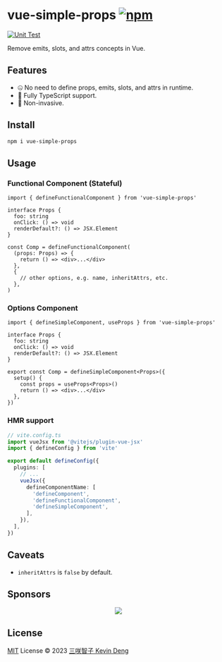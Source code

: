 # vue-simple-props [![npm](https://img.shields.io/npm/v/vue-simple-props.svg)](https://npmjs.com/package/vue-simple-props)

[![Unit Test](https://github.com/sxzz/vue-simple-props/actions/workflows/unit-test.yml/badge.svg)](https://github.com/sxzz/vue-simple-props/actions/workflows/unit-test.yml)

Remove emits, slots, and attrs concepts in Vue.

## Features

- 🤐 No need to define props, emits, slots, and attrs in runtime.
- 🦾 Fully TypeScript support.
- 👾 Non-invasive.

## Install

```bash
npm i vue-simple-props
```

## Usage

### Functional Component (Stateful)

```tsx
import { defineFunctionalComponent } from 'vue-simple-props'

interface Props {
  foo: string
  onClick: () => void
  renderDefault?: () => JSX.Element
}

const Comp = defineFunctionalComponent(
  (props: Props) => {
    return () => <div>...</div>
  },
  {
    // other options, e.g. name, inheritAttrs, etc.
  },
)
```

### Options Component

```tsx
import { defineSimpleComponent, useProps } from 'vue-simple-props'

interface Props {
  foo: string
  onClick: () => void
  renderDefault?: () => JSX.Element
}

export const Comp = defineSimpleComponent<Props>({
  setup() {
    const props = useProps<Props>()
    return () => <div>...</div>
  },
})
```

### HMR support

```ts
// vite.config.ts
import vueJsx from '@vitejs/plugin-vue-jsx'
import { defineConfig } from 'vite'

export default defineConfig({
  plugins: [
    // ...
    vueJsx({
      defineComponentName: [
        'defineComponent',
        'defineFunctionalComponent',
        'defineSimpleComponent',
      ],
    }),
  ],
})
```

## Caveats

- `inheritAttrs` is `false` by default.

## Sponsors

<p align="center">
  <a href="https://cdn.jsdelivr.net/gh/sxzz/sponsors/sponsors.svg">
    <img src='https://cdn.jsdelivr.net/gh/sxzz/sponsors/sponsors.svg'/>
  </a>
</p>

## License

[MIT](./LICENSE) License © 2023 [三咲智子 Kevin Deng](https://github.com/sxzz)
